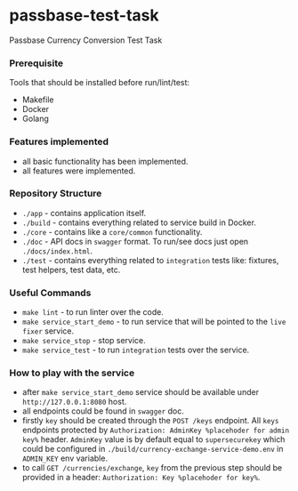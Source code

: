 # passbase-test-task
Passbase Currency Conversion Test Task

### Prerequisite
Tools that should be installed before run/lint/test:
- Makefile
- Docker
- Golang

### Features implemented
- all basic functionality has been implemented.
- all features were implemented.

### Repository Structure
- `./app` - contains application itself.
- `./build` - contains everything related to service build in Docker.
- `./core` - contains like a `core/common` functionality.
- `./doc` - API docs in `swagger` format. To run/see docs just open `./docs/index.html`.
- `./test` - contains everything related to `integration` tests like: fixtures, test helpers, test data, etc.

### Useful Commands
- `make lint` - to run linter over the code.
- `make service_start_demo` - to run service that will be pointed to the `live` `fixer` service.
- `make service_stop` - stop service.
- `make service_test` - to run `integration` tests over the service.

### How to play with the service

- after `make service_start_demo` service should be available under `http://127.0.0.1:8080` host.
- all endpoints could be found in `swagger` doc.
- firstly `key` should be created through the `POST /keys` endpoint. All `keys` endpoints protected by `Authorization: AdminKey %placehoder for admin key%` header. 
`AdminKey` value is by default equal to `supersecurekey` which could be configured in `./build/currency-exchange-service-demo.env` in `ADMIN_KEY` env variable.
- to call `GET /currencies/exchange`, `key` from the previous step should be provided in a header: `Authorization: Key %placehoder for key%`. 



